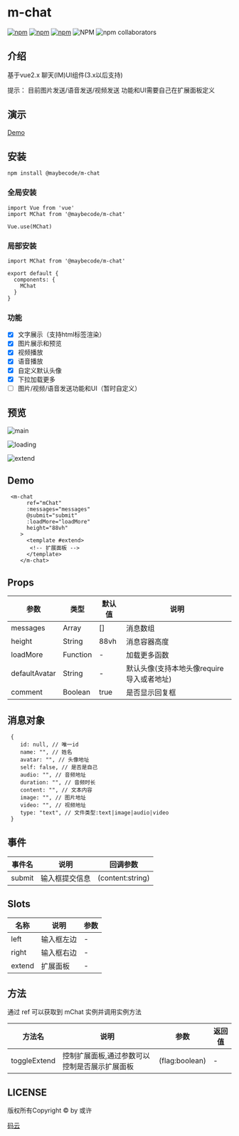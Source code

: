 
# m-chat
[![npm](https://img.shields.io/npm/v/@maybecode/m-chat.svg)](https://www.npmjs.com/package/@maybecode/m-chat)
[![npm](https://img.shields.io/npm/dt/@maybecode/m-chat.svg)](https://www.npmjs.com/package/@maybecode/m-chat)
[![npm](https://img.shields.io/bundlephobia/min/@maybecode/m-chat.svg)](https://www.npmjs.com/package/@maybecode/m-chat)
![NPM](https://img.shields.io/npm/l/@maybecode/m-chat)
![npm collaborators](https://img.shields.io/npm/collaborators/@maybecode/m-chat)
## 介绍
基于vue2.x 聊天(IM)UI组件(3.x以后支持)

提示： 目前图片发送/语音发送/视频发送 功能和UI需要自己在扩展面板定义 

## 演示
[Demo](https://m-chat-1251804846.cos.ap-nanjing.myqcloud.com/dist/index.html)
## 安装
```
npm install @maybecode/m-chat
```
### 全局安装
```
import Vue from 'vue'
import MChat from '@maybecode/m-chat'

Vue.use(MChat)
```
### 局部安装
```
import MChat from '@maybecode/m-chat'

export default {
  components: {
    MChat
  }
}
```
### 功能
- [x] 文字展示（支持html标签渲染）
- [x] 图片展示和预览
- [x] 视频播放
- [x] 语音播放
- [x] 自定义默认头像
- [x] 下拉加载更多
- [ ] 图片/视频/语音发送功能和UI（暂时自定义）
## 预览
![main](https://m-chat-1251804846.cos.ap-nanjing.myqcloud.com/%E9%A2%84%E8%A7%88/main.png)

![loading](https://m-chat-1251804846.cos.ap-nanjing.myqcloud.com/%E9%A2%84%E8%A7%88/loading.png)

![extend](https://m-chat-1251804846.cos.ap-nanjing.myqcloud.com/%E9%A2%84%E8%A7%88/extend.png)
## Demo
```
 <m-chat
      ref="mChat"
      :messages="messages"
      @submit="submit"
      :loadMore="loadMore"
      height="88vh"
    >
      <template #extend>
       <!-- 扩展面板 -->
      </template>
    </m-chat>
```
## Props

| 参数          | 类型     | 默认值 | 说明                                      |
| ------------- | -------- | ------ | ----------------------------------------- |
| messages      | Array    | []     | 消息数组                                  |
| height        | String   | 88vh   | 消息容器高度                              |
| loadMore      | Function | -      | 加载更多函数                              |
| defaultAvatar | String   | -      | 默认头像(支持本地头像require导入或者地址)   |
| comment       | Boolean  | true   | 是否显示回复框                            |


## 消息对象
```
 {
    id: null, // 唯一id
    name: "", // 姓名
    avatar: "", // 头像地址
    self: false, // 是否是自己
    audio: "", // 音频地址
    duration: "", // 音频时长
    content: "", // 文本内容
    image: "", // 图片地址
    video: "", // 视频地址
    type: "text", // 文件类型:text|image|audio|video   
 }
```

## 事件

| 事件名 | 说明           | 回调参数         |
| ------ | -------------- | ---------------- |
| submit | 输入框提交信息 | (content:string) |

## Slots
| 名称   | 说明       | 参数 |
| ------ | ---------- | ---- |
| left   | 输入框左边 | -    |
| right  | 输入框右边 | -    |
| extend | 扩展面板   | -    |

## 方法
通过 ref 可以获取到 mChat 实例并调用实例方法

| 方法名       | 说明                                          | 参数           | 返回值 |
| ------------ | --------------------------------------------- | -------------- | ------ |
| toggleExtend | 控制扩展面板,通过参数可以控制是否展示扩展面板 | (flag:boolean) | -      |


## LICENSE

 版权所有Copyright ©  by 或许

 [码云](https://gitee.com/null_639_5368)
  

